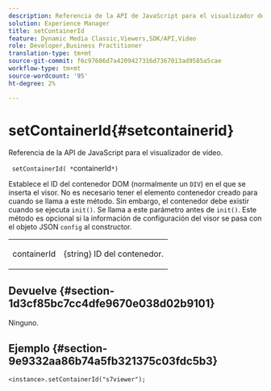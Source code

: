 ```yaml
---
description: Referencia de la API de JavaScript para el visualizador de vídeo.
solution: Experience Manager
title: setContainerId
feature: Dynamic Media Classic,Viewers,SDK/API,Video
role: Developer,Business Practitioner
translation-type: tm+mt
source-git-commit: f6c97606d7a4209427316d7367013ad9585a5cae
workflow-type: tm+mt
source-wordcount: '95'
ht-degree: 2%

---
```



# setContainerId{#setcontainerid}

Referencia de la API de JavaScript para el visualizador de vídeo.

` setContainerId( *`containerId`*)`

Establece el ID del contenedor DOM (normalmente un `DIV`) en el que se inserta el visor. No es necesario tener el elemento contenedor creado para cuando se llama a este método. Sin embargo, el contenedor debe existir cuando se ejecuta `init()`. Se llama a este parámetro antes de `init()`. Este método es opcional si la información de configuración del visor se pasa con el objeto JSON `config` al constructor.

<table id="table_896DFF34A68A403DB93A6D597461A573"> 
 <tbody> 
  <tr> 
   <td colname="col1"> <p> <span class="codeph"> <span class="varname"> containerId  </span> </span> </p> </td> 
   <td colname="col2"> <p> <span class="codeph"> {string}  </span> ID del contenedor. </p> </td> 
  </tr> 
 </tbody> 
</table>

## Devuelve {#section-1d3cf85bc7cc4dfe9670e038d02b9101}

Ninguno.

## Ejemplo {#section-9e9332aa86b74a5fb321375c03fdc5b3}

```
<instance>.setContainerId("s7viewer");
```


